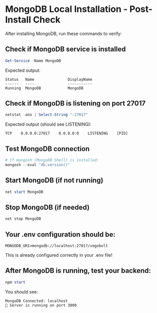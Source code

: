 # MongoDB Local Installation - Post-Install Check

After installing MongoDB, run these commands to verify:

## Check if MongoDB service is installed
```powershell
Get-Service -Name MongoDB
```

Expected output:
```
Status   Name               DisplayName
------   ----               -----------
Running  MongoDB            MongoDB
```

## Check if MongoDB is listening on port 27017
```powershell
netstat -ano | Select-String ":27017"
```

Expected output (should see LISTENING):
```
TCP    0.0.0.0:27017    0.0.0.0:0    LISTENING    [PID]
```

## Test MongoDB connection
```powershell
# If mongosh (MongoDB Shell) is installed:
mongosh --eval "db.version()"
```

## Start MongoDB (if not running)
```powershell
net start MongoDB
```

## Stop MongoDB (if needed)
```powershell
net stop MongoDB
```

## Your .env configuration should be:
```env
MONGODB_URI=mongodb://localhost:27017/vegobolt
```

This is already configured correctly in your .env file!

## After MongoDB is running, test your backend:
```powershell
npm start
```

You should see:
```
MongoDB Connected: localhost
🚀 Server is running on port 3000
```
